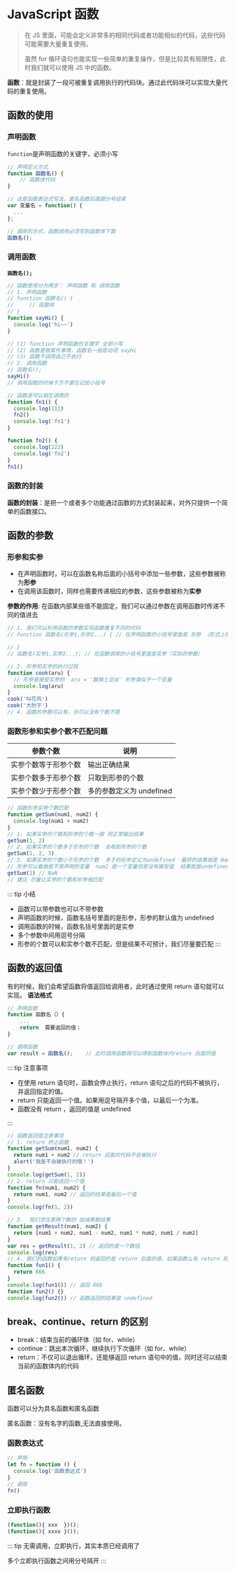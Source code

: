 # JavaScript 函数

> 在 JS 里面，可能会定义非常多的相同代码或者功能相似的代码，这些代码可能需要大量重复使用。
>
> 虽然 for 循环语句也能实现一些简单的重复操作，但是比较具有局限性，此时我们就可以使用 JS 中的函数。

**函数**：就是封装了一段可被重复调用执行的代码块。通过此代码块可以实现大量代码的重复使用。

## 函数的使用

### 声明函数

`function`是声明函数的关键字，必须小写

```js
// 声明定义方式
function 函数名() {
    // 函数体代码
}

// 这是函数表达式写法，匿名函数后面跟分号结束
var 变量名 = function() {
  ...
};

// 调用的方式，函数调用必须写到函数体下面
函数名();
```

### 调用函数

**`函数名();`**

```js
// 函数使用分为两步： 声明函数 和 调用函数
// 1. 声明函数
// function 函数名() {
//     // 函数体
// }
function sayHi() {
  console.log('hi~~')
}

// (1) function 声明函数的关键字 全部小写
// (2) 函数是做某件事情，函数名一般是动词 sayHi
// (3) 函数不调用自己不执行
// 2. 调用函数
// 函数名();
sayHi()
// 调用函数的时候千万不要忘记加小括号

// 函数是可以相互调用的
function fn1() {
  console.log(111)
  fn2()
  console.log('fn1')
}

function fn2() {
  console.log(222)
  console.log('fn2')
}
fn1()
```

### 函数的封装

**函数的封装**：是把一个或者多个功能通过函数的方式封装起来，对外只提供一个简单的函数接口。

## 函数的参数

### 形参和实参

- 在声明函数时，可以在函数名称后面的小括号中添加一些参数，这些参数被称为**形参**
- 在调用该函数时，同样也需要传递相应的参数，这些参数被称为**实参**

**参数的作用**: 在函数内部某些值不能固定，我们可以通过参数在调用函数时传递不同的值进去

```js
// 1. 我们可以利用函数的参数实现函数重复不同的代码
// function 函数名(形参1,形参2...) { // 在声明函数的小括号里面是 形参 （形式上的参数）

// }
// 函数名(实参1,实参2...); // 在函数调用的小括号里面是实参（实际的参数）

// 2. 形参和实参的执行过程
function cook(aru) {
  // 形参是接受实参的  aru = '酸辣土豆丝' 形参类似于一个变量
  console.log(aru)
}
cook('叫花鸡')
cook('大肘子')
// 4. 函数的参数可以有，也可以没有个数不限
```

### 函数形参和实参个数不匹配问题

| **参数个数**         | **说明**                 |
| -------------------- | ------------------------ |
| 实参个数等于形参个数 | 输出正确结果             |
| 实参个数多于形参个数 | 只取到形参的个数         |
| 实参个数少于形参个数 | 多的参数定义为 undefined |

```js
// 函数形参实参个数匹配
function getSum(num1, num2) {
  console.log(num1 + num2)
}
// 1. 如果实参的个数和形参的个数一致 则正常输出结果
getSum(1, 2)
// 2. 如果实参的个数多于形参的个数  会取到形参的个数
getSum(1, 2, 3)
// 3. 如果实参的个数小于形参的个数  多于的形参定义为undefined  最终的结果就是 NaN
// 形参可以看做是不用声明的变量  num2 是一个变量但是没有接受值  结果就是undefined
getSum(1) // NaN
// 建议 尽量让实参的个数和形参相匹配
```

::: tip 小结

- 函数可以带参数也可以不带参数
- 声明函数的时候，函数名括号里面的是形参，形参的默认值为 undefined
- 调用函数的时候，函数名括号里面的是实参
- 多个参数中间用逗号分隔
- 形参的个数可以和实参个数不匹配，但是结果不可预计，我们尽量要匹配
  :::

## 函数的返回值

有的时候，我们会希望函数将值返回给调用者，此时通过使用 return 语句就可以实现。
**语法格式**

```js
// 声明函数
function 函数名（）{
    ...
    return  需要返回的值；
}

// 调用函数
var result = 函数名();    // 此时调用函数就可以得到函数体内return 后面的值
```

::: tip 注意事项

- 在使用 return 语句时，函数会停止执行，return 语句之后的代码不被执行，并返回指定的值。
- return 只能返回一个值。如果用逗号隔开多个值，以最后一个为准。
- 函数没有 return ，返回的值是 undefined

:::

```js
// 函数返回值注意事项
// 1. return 终止函数
function getSum(num1, num2) {
  return num1 + num2 // return 后面的代码不会被执行
  alert('我是不会被执行的哦！')
}
console.log(getSum(1, 2))
// 2. return 只能返回一个值
function fn(num1, num2) {
  return num1, num2 // 返回的结果是最后一个值
}
console.log(fn(1, 2))

// 3.  我们求任意两个数的 加减乘数结果
function getResult(num1, num2) {
  return [num1 + num2, num1 - num2, num1 * num2, num1 / num2]
}
var res = getResult(1, 2) // 返回的是一个数组
console.log(res)
// 4. 我们的函数如果有return 则返回的是 return 后面的值，如果函数么有 return 则返回undefined
function fun1() {
  return 666
}
console.log(fun1()) // 返回 666
function fun2() {}
console.log(fun2()) // 函数返回的结果是 undefined
```

## break、continue、return 的区别

- break：结束当前的循环体（如 for、while）
- continue：跳出本次循环，继续执行下次循环（如 for、while）
- return：不仅可以退出循环，还能够返回 return 语句中的值，同时还可以结束当前的函数体内的代码

## 匿名函数

函数可以分为具名函数和匿名函数

匿名函数：没有名字的函数,无法直接使用。

### 函数表达式

```js
// 声明
let fn = function () {
  console.log('函数表达式')
}
// 调用
fn()
```

### 立即执行函数

```js
(function(){ xxx  })();
(function(){ xxxx }());
```
::: tip
无需调用，立即执行，其实本质已经调用了

多个立即执行函数之间用分号隔开
:::
